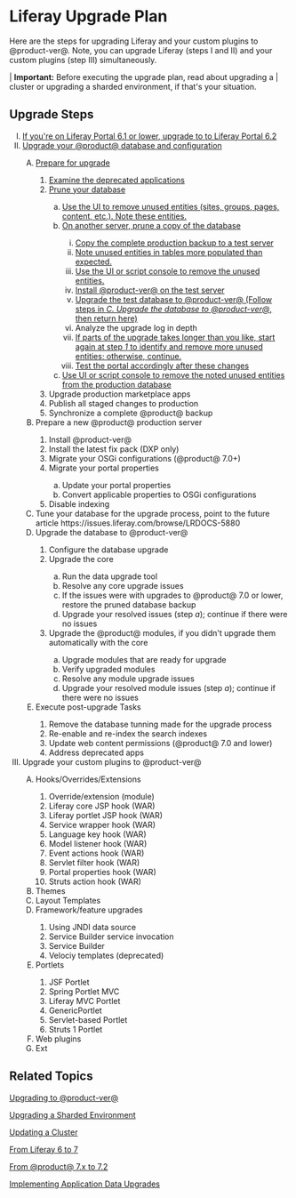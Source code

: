# Liferay Upgrade Plan 

Here are the steps for upgrading Liferay and your custom plugins to @product-ver@. Note, you can upgrade Liferay (steps I and II) and your custom plugins (step III) simultaneously. 

| **Important:** Before executing the upgrade plan, read about upgrading a 
| cluster or upgrading a sharded environment, if that's your situation. 

## Upgrade Steps

<ol type="I">
  <li><a href="/deployment/deployment/-/knowledge_base/6-2/upgrading-liferay">If you're on Liferay Portal 6.1 or lower, upgrade to to Liferay Portal 6.2</a></li>
  <li><a href="https://dev.liferay.com/home">Upgrade your @product@ database and configuration</a></li>
  <ol type="A">
    <li><a href="https://dev.liferay.com/home">Prepare for upgrade</a></li>
    <ol type="1">
      <li><a href="https://dev.liferay.com/home">Examine the deprecated applications</a></li>
      <li><a href="https://dev.liferay.com/home">Prune your database</a></li>
      <ol type="a">
          <li><a href="https://dev.liferay.com/home">Use the UI to remove unused entities (sites, groups, pages, content, etc.). Note these entities.</a></li>
          <li><a href="https://dev.liferay.com/home">On another server, prune a copy of the database</a></li>
          <ol type="i">
            <li><a href="https://dev.liferay.com/home">Copy the complete production backup to a test server</a></li>
            <li><a href="https://dev.liferay.com/home">Note unused entities in tables more populated than expected.</a></li>
            <li><a href="https://dev.liferay.com/home">Use the UI or script console to remove the unused entities.</a></li>
            <li><a href="https://dev.liferay.com/home">Install @product-ver@ on the test server</a></li>
            <li><a href="https://dev.liferay.com/home">Upgrade the test database to @product-ver@ (Follow steps in <em>C. Upgrade the database to @product-ver@</em>, then return here)</a></li>
            <li>Analyze the upgrade log in depth</li>
            <li><a href="https://dev.liferay.com/home">If parts of the upgrade takes longer than you like, start again at step <em>1</em> to identify and remove more unused entities; otherwise, continue.</a></li>
            <li><a href="https://dev.liferay.com/home">Test the portal accordingly after these changes</a></li>
          </ol>
          <li><a href="https://dev.liferay.com/home">Use UI or script console to remove the noted unused entities from the production database</a></li>
      </ol>
      <li>Upgrade production marketplace apps</li>
      <li>Publish all staged changes to production</li>
      <li>Synchronize a complete @product@ backup</li>
    </ol>
    <li>Prepare a new @product@ production server</li>
    <ol type="1">
      <li>Install @product-ver@</li>
      <li>Install the latest fix pack (DXP only)</li>
      <li>Migrate your OSGi configurations (@product@ 7.0+)</li>
      <li>Migrate your portal properties</li>
      <ol type="a">
        <li>Update your portal properties</li>
        <li>Convert applicable properties to OSGi configurations</li>
      </ol>
      <li>Disable indexing</li>
    </ol>
    <li>Tune your database for the upgrade process, point to the future article https://issues.liferay.com/browse/LRDOCS-5880</li>
    <li>Upgrade the database to @product-ver@</li>
    <ol type="1">
      <li>Configure the database upgrade</li>
      <li>Upgrade the core</li>
      <ol type="a">
        <li>Run the data upgrade tool</li>
        <li>Resolve any core upgrade issues</li>
        <li>If the issues were with upgrades to @product@ 7.0 or lower, restore the pruned database backup</li>
        <li>Upgrade your resolved issues (step <em>a</em>); continue if there were no issues</li>
      </ol>
      <li>Upgrade the @product@ modules, if you didn't upgrade them automatically with the core</li>
      <ol type="a">
        <li>Upgrade modules that are ready for upgrade</li>
        <li>Verify upgraded modules</li>
        <li>Resolve any module upgrade issues</li>
        <li>Upgrade your resolved module issues (step <em>a</em>); continue if there were no issues</li>
      </ol>
    </ol>
    <li>Execute post-upgrade Tasks</li>
    <ol type="1">
      <li>Remove the database tunning made for the upgrade process</li>
      <li>Re-enable and re-index the search indexes</li>
      <li>Update web content permissions (@product@ 7.0 and lower)</li>
      <li>Address deprecated apps</li>
    </ol>
  </ol>
  <li>Upgrade your custom plugins to @product-ver@</li>
  <ol type="A">
      <ol type="1">
      </ol>
      <li>Hooks/Overrides/Extensions</li>
      <ol type="1">
          <li>Override/extension (module)</li>
          <li>Liferay core JSP hook (WAR)</li>
          <li>Liferay portlet JSP hook (WAR)</li>
          <li>Service wrapper hook (WAR)</li>
          <li>Language key hook (WAR)</li>
          <li>Model listener hook (WAR)</li>
          <li>Event actions hook (WAR)</li>
          <li>Servlet filter hook (WAR)</li>
          <li>Portal properties hook (WAR)</li>
          <li>Struts action hook (WAR)</li>
      </ol>
      <li>Themes</li>
      <li>Layout Templates</li>
      <li>Framework/feature upgrades</li>
      <ol type="1">
          <li>Using JNDI data source</li>
          <li>Service Builder service invocation</li>
          <li>Service Builder</li>
          <li>Velociy templates (deprecated)</li>
      </ol>
      <li>Portlets</li>
      <ol type="1">
          <li>JSF Portlet</li>
          <li>Spring Portlet MVC</li>
          <li>Liferay MVC Portlet</li>
          <li>GenericPortlet</li>
          <li>Servlet-based Portlet</li>
          <li>Struts 1 Portlet</li>
      </ol>
      <li>Web plugins</li>
      <li>Ext</li>
  </ol>
</ol>
 
## Related Topics

[Upgrading to @product-ver@](/deployment/deployment/-/knowledge_base/7-2/upgrading-to-liferay-72)

[Upgrading a Sharded Environment](/deployment/deployment/-/knowledge_base/7-2/upgrading-sharded-environment)

[Updating a Cluster](/deployment/deployment/-/knowledge_base/7-2/updating-a-cluster)

[From Liferay 6 to 7](/develop/tutorials/-/knowledge_base/7-2/from-liferay-6-to-liferay-7)

[From @product@ 7.x to 7.2](/develop/tutorials/-/knowledge_base/7-2/from-liferay-7-1-to-7-2)

[Implementing Application Data Upgrades](/develop/tutorials/-/knowledge_base/7-2/data-upgrades)
